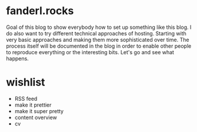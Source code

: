 # fanderl.rocks

Goal of this blog to show everybody how to set up something like this blog. I do also want to try different technical approaches of hosting. Starting with very basic approaches and making them more sophisticated over time. The process itself will be documented in the blog in order to enable other people to reproduce everything or the interesting bits. Let's go and see what happens.

# wishlist

- RSS feed
- make it prettier
- make it super pretty
- content overview
- cv
